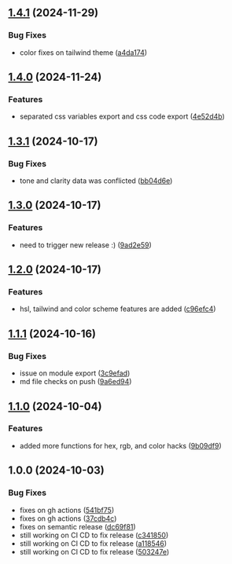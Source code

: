 ## [1.4.1](https://github.com/sillybit-io/colorhacks/compare/v1.4.0...v1.4.1) (2024-11-29)

### Bug Fixes

* color fixes on tailwind theme ([a4da174](https://github.com/sillybit-io/colorhacks/commit/a4da1746df6f853a511b0e810f834725d0c20e48))

## [1.4.0](https://github.com/sillybit-io/colorhacks/compare/v1.3.1...v1.4.0) (2024-11-24)

### Features

* separated css variables export and css code export ([4e52d4b](https://github.com/sillybit-io/colorhacks/commit/4e52d4bac5267ad50c835c22afaadd0e07d7b2b2))

## [1.3.1](https://github.com/sillybit-io/colorhacks/compare/v1.3.0...v1.3.1) (2024-10-17)

### Bug Fixes

* tone and clarity data was conflicted ([bb04d6e](https://github.com/sillybit-io/colorhacks/commit/bb04d6e6c3751935633086842873e0b6d0777795))

## [1.3.0](https://github.com/sillybit-io/colorhacks/compare/v1.2.0...v1.3.0) (2024-10-17)

### Features

* need to trigger new release :) ([9ad2e59](https://github.com/sillybit-io/colorhacks/commit/9ad2e599eeaacb27e0298c947429bbade6ca90c7))

## [1.2.0](https://github.com/sillybit-io/colorhacks/compare/v1.1.1...v1.2.0) (2024-10-17)

### Features

* hsl, tailwind and color scheme features are added ([c96efc4](https://github.com/sillybit-io/colorhacks/commit/c96efc4bbc7ebf72ba2853b5a2ab8d689ab761e2))

## [1.1.1](https://github.com/sillybit-io/colorhacks/compare/v1.1.0...v1.1.1) (2024-10-16)

### Bug Fixes

* issue on module export ([3c9efad](https://github.com/sillybit-io/colorhacks/commit/3c9efad0ea249a55a2178bbe625091d7660b57ac))
* md file checks on push ([9a6ed94](https://github.com/sillybit-io/colorhacks/commit/9a6ed94945c96a0ad6f796a03f3e65a601017dda))

## [1.1.0](https://github.com/sillybit-io/colorhacks/compare/v1.0.0...v1.1.0) (2024-10-04)

### Features

* added more functions for hex, rgb, and color hacks ([9b09df9](https://github.com/sillybit-io/colorhacks/commit/9b09df9f782762c9655894c8747fd061fa894aef))

## 1.0.0 (2024-10-03)

### Bug Fixes

* fixes on gh actions ([541bf75](https://github.com/sillybit-io/colorhacks/commit/541bf7579e1d41e0b343995928d0cb0b7a1c99bd))
* fixes on gh actions ([37cdb4c](https://github.com/sillybit-io/colorhacks/commit/37cdb4c5d136563d3b71c350cf144bd08daa1589))
* fixes on semantic release ([dc69f81](https://github.com/sillybit-io/colorhacks/commit/dc69f81ee510e4778cba781c763bd2b30ea2ac31))
* still working on CI CD to fix release ([c341850](https://github.com/sillybit-io/colorhacks/commit/c341850040d04266aca338ec7155a345caf52b3c))
* still working on CI CD to fix release ([a118546](https://github.com/sillybit-io/colorhacks/commit/a1185460ca51f273e92449064ad85066f88945b7))
* still working on CI CD to fix release ([503247e](https://github.com/sillybit-io/colorhacks/commit/503247efad5941bc9ab48c54577cdca3d08884c5))
